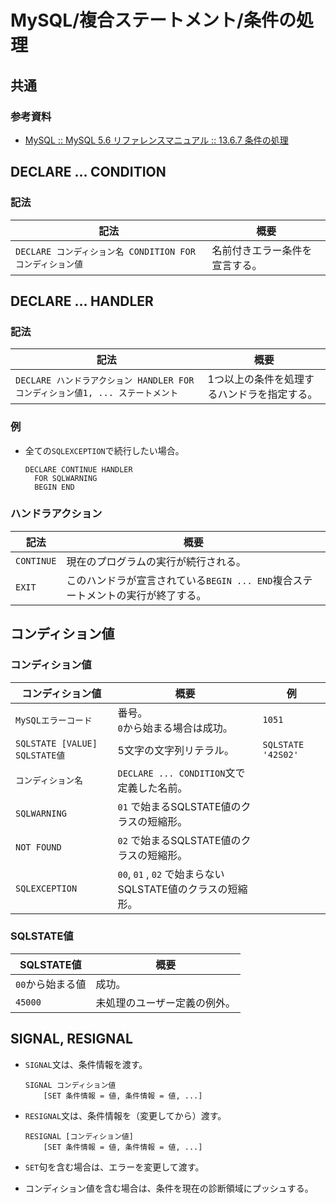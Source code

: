 # MySQL/複合ステートメント/条件の処理

## 共通

### 参考資料

- [MySQL :: MySQL 5.6 リファレンスマニュアル :: 13.6.7 条件の処理](https://dev.mysql.com/doc/refman/5.6/ja/condition-handling.html)

## DECLARE ... CONDITION

### 記法

| 記法                                                      | 概要                           |
| --------------------------------------------------------- | ------------------------------ |
| `DECLARE コンディション名 CONDITION FOR コンディション値` | 名前付きエラー条件を宣言する。 |

## DECLARE ... HANDLER

### 記法

| 記法                                                         | 概要                                        |
| ------------------------------------------------------------ | ------------------------------------------- |
| `DECLARE ハンドラアクション HANDLER FOR コンディション値1, ... ステートメント` | 1つ以上の条件を処理するハンドラを指定する。 |

### 例

- 全ての`SQLEXCEPTION`で続行したい場合。

  ```mysql
  DECLARE CONTINUE HANDLER
    FOR SQLWARNING
    BEGIN END
  ```

### ハンドラアクション

| 記法       | 概要                                                         |
| ---------- | ------------------------------------------------------------ |
| `CONTINUE` | 現在のプログラムの実行が続行される。                         |
| `EXIT`     | このハンドラが宣言されている`BEGIN ... END`複合ステートメントの実行が終了する。 |

## コンディション値

### コンディション値

| コンディション値              | 概要                                                       | 例                 |
| ----------------------------- | ---------------------------------------------------------- | ------------------ |
| `MySQLエラーコード`           | 番号。<br />`0`から始まる場合は成功。                      | `1051`             |
| `SQLSTATE [VALUE] SQLSTATE値` | 5文字の文字列リテラル。                                    | `SQLSTATE '42S02'` |
| `コンディション名`            | `DECLARE ... CONDITION`文で定義した名前。                  |                    |
| `SQLWARNING`                  | `01` で始まるSQLSTATE値のクラスの短縮形。                  |                    |
| `NOT FOUND`                   | `02` で始まるSQLSTATE値のクラスの短縮形。                  |                    |
| `SQLEXCEPTION`                | `00`, `01` , `02` で始まらないSQLSTATE値のクラスの短縮形。 |                    |

### SQLSTATE値

| SQLSTATE値       | 概要                         |
| ---------------- | ---------------------------- |
| `00`から始まる値 | 成功。                       |
| `45000`          | 未処理のユーザー定義の例外。 |

## SIGNAL, RESIGNAL

- `SIGNAL`文は、条件情報を渡す。

  ```mysql
  SIGNAL コンディション値
      [SET 条件情報 = 値, 条件情報 = 値, ...]
  ```

- `RESIGNAL`文は、条件情報を（変更してから）渡す。

  ```mysql
  RESIGNAL [コンディション値]
      [SET 条件情報 = 値, 条件情報 = 値, ...]
  ```

- `SET`句を含む場合は、エラーを変更して渡す。

- コンディション値を含む場合は、条件を現在の診断領域にプッシュする。
